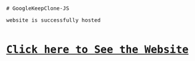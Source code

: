 <pre>
# GoogleKeepClone-JS

website is successfully hosted 

<h1><a href="https://hardie0512.github.io/Google_Notes_UI-Design/" target="_blank">Click here to See the Website</a></h1>
</pre>
